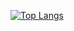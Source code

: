 [![Top Langs](https://github-readme-stats.vercel.app/api/top-langs/?username=nianrici)](https://github.com/anuraghazra/github-readme-stats)
